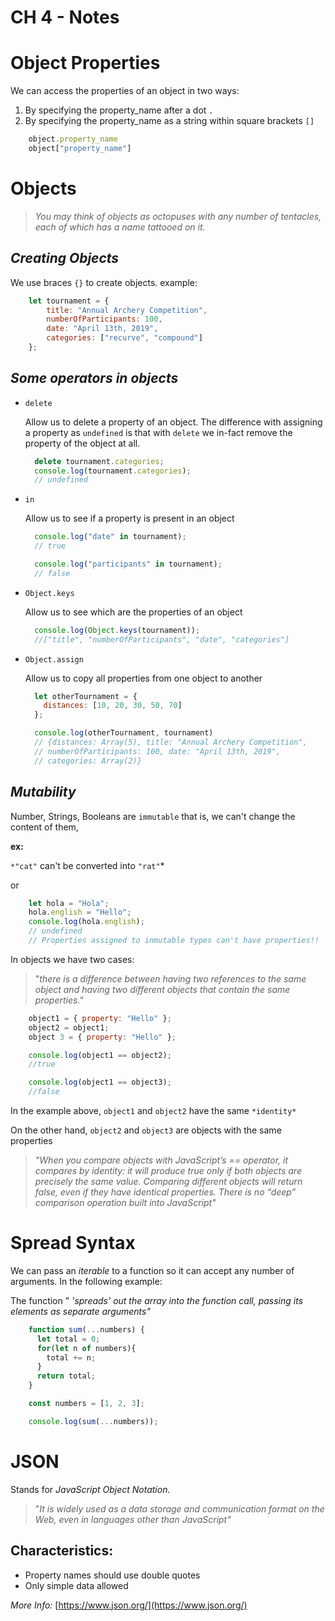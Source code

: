 # CH 4 - Notes

# **Object Properties**

We can access the properties of an object in two ways:

1. By specifying the property_name after a dot `.`
2. By specifying the property_name as a string within square brackets `[]`

```javascript
    object.property_name
    object["property_name"]
```

# **Objects**

> *You may think of objects as octopuses with any number of tentacles, each of which has a name tattooed on it.*

## *Creating Objects*

We use braces `{}` to create objects. example:

```javascript
    let tournament = {
    	title: "Annual Archery Competition",
    	numberOfParticipants: 100,
    	date: "April 13th, 2019",
    	categories: ["recurve", "compound"]
    };
```
## ***Some operators in objects***

- `delete`

  Allow us to delete a property of an object. The difference with assigning a property as `undefined` is that with `delete` we in-fact  remove the property of the object at all.

    ```javascript
      delete tournament.categories;
      console.log(tournament.categories);
      // undefined
    ```      

- `in`

  Allow us to see if a property is present in an object

    ```javascript
      console.log("date" in tournament);
      // true

      console.log("participants" in tournament);
      // false
    ```

- `Object.keys`

  Allow us to see which are the properties of an object

    ```javascript
      console.log(Object.keys(tournament));
      //["title", "numberOfParticipants", "date", "categories"]
    ```

- `Object.assign`

  Allow us to copy all properties from one object to another

    ```javascript
      let otherTournament = {
      	distances: [10, 20, 30, 50, 70]
      };

      console.log(otherTournament, tournament)
      // {distances: Array(5), title: "Annual Archery Competition",
      // numberOfParticipants: 100, date: "April 13th, 2019",
      // categories: Array(2)}
    ```

## *Mutability*

Number, Strings, Booleans are `immutable` that is, we can't change the content of them,

**ex:**

`*"cat"` can't be converted into `"rat"`*

or

```javascript
    let hola = "Hola";
    hola.english = "Hello";
    console.log(hola.english);
    // undefined
    // Properties assigned to inmutable types can't have properties!!
```

In objects we have two cases:

> "*there is a difference between having two references to the same object and having two different objects that contain the same properties."*

```javascript
    object1 = { property: "Hello" };
    object2 = object1;
    object 3 = { property: "Hello" };

    console.log(object1 == object2);
    //true

    console.log(object1 == object3);
    //false
```

In the example above, `object1` and `object2` have the same `*identity*`

On the other hand, `object2` and `object3`  are objects with the same properties

> *"When you compare objects with JavaScript’s == operator, it compares by identity: it will produce true only if both objects are precisely the same value. Comparing different objects will return false, even if they have identical properties. There is no “deep” comparison operation built into JavaScript"*

# Spread Syntax

We can pass an *iterable* to a function so it can accept any number of arguments. In the following example:

The function  " *'spreads' out the array into the function call, passing its elements as separate arguments"*

```javascript
    function sum(...numbers) {
      let total = 0;
      for(let n of numbers){
        total += n;
      }
      return total;
    }

    const numbers = [1, 2, 3];

    console.log(sum(...numbers));
```

# JSON

Stands for *JavaScript Object Notation.*

> "*It is widely used as a data storage and communication format on the Web, even in languages other than JavaScript"*

## Characteristics:

- Property names should use double quotes
- Only simple data allowed

*More Info:* [https://www.json.org/](https://www.json.org/)
